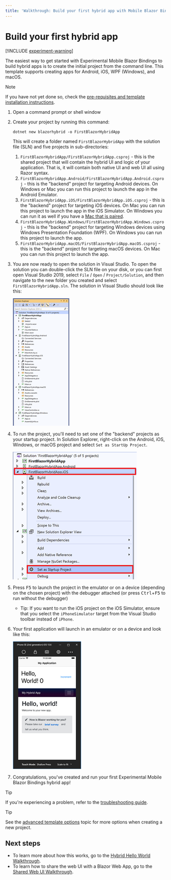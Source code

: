 ```yaml
---
title: 'Walkthrough: Build your first hybrid app with Mobile Blazor Bindings - Mobile Blazor Bindings'
---
```


# Build your first hybrid app

[!INCLUDE [experiment-warning](../includes/experiment-warning.md)]

The easiest way to get started with Experimental Mobile Blazor Bindings to build hybrid apps is to create the initial project from the command line. This template supports creating apps for Android, iOS, WPF (Windows), and macOS.

> [!NOTE]
> If you have not yet done so, check the [pre-requisites and template installation instructions](../get-started.md).

1. Open a command prompt or shell window

1. Create your project by running this command:

    ```shell
    dotnet new blazorhybrid -o FirstBlazorHybridApp
    ```

    This will create a folder named `FirstBlazorHybridApp` with the solution file (SLN) and five projects in sub-directories:

   1. `FirstBlazorHybridApp/FirstBlazorHybridApp.csproj` - this is the shared project that will contain the hybrid UI and logic of your application. That is, it will contain both native UI and web UI all using Razor syntax.
   1. `FirstBlazorHybridApp.Android/FirstBlazorHybridApp.Android.csproj` - this is the "backend" project for targeting Android devices. On Windows or Mac you can run this project to launch the app in the Android Emulator.
   1. `FirstBlazorHybridApp.iOS/FirstBlazorHybridApp.iOS.csproj` - this is the "backend" project for targeting iOS devices. On Mac you can run this project to launch the app in the iOS Simulator. On Windows you can run it as well if you have a [Mac that is paired](https://docs.microsoft.com/xamarin/ios/get-started/installation/windows/connecting-to-mac/).
   1. `FirstBlazorHybridApp.Windows/FirstBlazorHybridApp.Windows.csproj` - this is the "backend" project for targeting Windows devices using Windows Presentation Foundation (WPF). On Windows you can run this project to launch the app.
   1. `FirstBlazorHybridApp.macOS/FirstBlazorHybridApp.macOS.csproj` - this is the "backend" project for targeting macOS devices. On Mac you can run this project to launch the app.

1. You are now ready to open the solution in Visual Studio. To open the solution you can double-click the SLN file on your disk, or you can first open Visual Studio 2019, select `File` / `Open` / `Project/Solution`, and then navigate to the new folder you created and select `FirstBlazorHybridApp.sln`. The solution in Visual Studio should look like this:

    [ ![Solution Explorer with all 5 projects](./media/build-first-hybrid-app/solution-explorer-with-all-hybrid-projects-inline.png) ](./media/build-first-hybrid-app/solution-explorer-with-all-hybrid-projects-expanded.png#lightbox)

1. To run the project, you'll need to set one of the "backend" projects as your startup project. In Solution Explorer, right-click on the Android, iOS, Windows, or macOS project and select `Set as StartUp Project`.

    [ ![Set startup project in Solution Explorer](./media/build-first-hybrid-app/set-startup-hybrid-project-inline.png) ](./media/build-first-hybrid-app/set-startup-hybrid-project-expanded.png#lightbox)

1. Press <kbd>F5</kbd> to launch the project in the emulator or on a device (depending on the chosen project) with the debugger attached (or press <kbd>Ctrl</kbd>+<kbd>F5</kbd> to run without the debugger)

   * Tip: If you want to run the iOS project on the iOS Simulator, ensure that you select the `iPhoneSimulator` target from the Visual Studio toolbar instead of `iPhone`.

1. Your first application will launch in an emulator or on a device and look like this:

    [ ![Hello World hybrid app running in the iOS Simulator](./media/build-first-hybrid-app/ios-hybrid-helloworld-inline.png) ](./media/build-first-hybrid-app/ios-hybrid-helloworld-expanded.png#lightbox)

1. Congratulations, you've created and run your first Experimental Mobile Blazor Bindings hybrid app!

> [!TIP]
> If you're experiencing a problem, refer to the [troubleshooting guide](../advanced/troubleshooting.md).

> [!TIP]
> See the [advanced template options](../advanced/template-options.md) topic for more options when creating a new project.

## Next steps

* To learn more about how this works, go to the [Hybrid Hello World Walkthrough](hybrid-hello-world.md).
* To learn how to share the web UI with a Blazor Web App, go to the [Shared Web UI Walkthrough](shared-web-ui.md).
